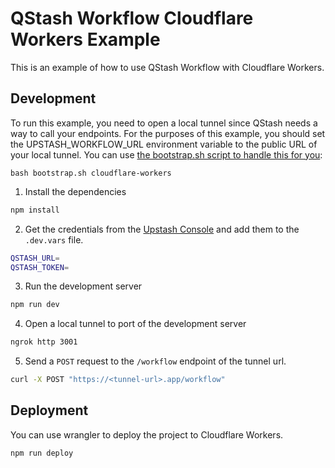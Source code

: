 # QStash Workflow Cloudflare Workers Example

This is an example of how to use QStash Workflow with Cloudflare Workers.

## Development

To run this example, you need to open a local tunnel since QStash needs a way to call your endpoints. For the purposes of this example, you should set the UPSTASH_WORKFLOW_URL environment variable to the public URL of your local tunnel. You can use [the bootstrap.sh script to handle this for you](https://github.com/upstash/qstash-js/tree/main/examples/workflow):

```
bash bootstrap.sh cloudflare-workers
```

1. Install the dependencies

```bash
npm install
```

2. Get the credentials from the [Upstash Console](https://console.upstash.com/qstash) and add them to the `.dev.vars` file.

```bash
QSTASH_URL=
QSTASH_TOKEN=
```

3. Run the development server

```bash
npm run dev
```

4. Open a local tunnel to port of the development server

```bash
ngrok http 3001
```

5. Send a `POST` request to the `/workflow` endpoint of the tunnel url.

```bash
curl -X POST "https://<tunnel-url>.app/workflow"
```

## Deployment

You can use wrangler to deploy the project to Cloudflare Workers.

```bash
npm run deploy
```
